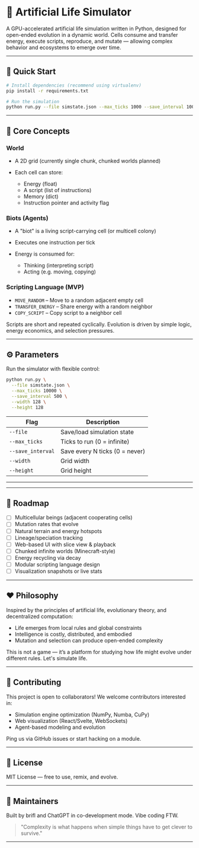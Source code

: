 # 🧬 Artificial Life Simulator

A GPU-accelerated artificial life simulation written in Python, designed for open-ended evolution in a dynamic world. Cells consume and transfer energy, execute scripts, reproduce, and mutate — allowing complex behavior and ecosystems to emerge over time.

---

## 🚀 Quick Start

```bash
# Install dependencies (recommend using virtualenv)
pip install -r requirements.txt

# Run the simulation
python run.py --file simstate.json --max_ticks 1000 --save_interval 100 --width 128 --height 128
```

---

## 🧠 Core Concepts

### World

* A 2D grid (currently single chunk, chunked worlds planned)
* Each cell can store:

  * Energy (float)
  * A script (list of instructions)
  * Memory (dict)
  * Instruction pointer and activity flag

### Biots (Agents)

* A "biot" is a living script-carrying cell (or multicell colony)
* Executes one instruction per tick
* Energy is consumed for:

  * Thinking (interpreting script)
  * Acting (e.g. moving, copying)

### Scripting Language (MVP)

* `MOVE_RANDOM` – Move to a random adjacent empty cell
* `TRANSFER_ENERGY` – Share energy with a random neighbor
* `COPY_SCRIPT` – Copy script to a neighbor cell

Scripts are short and repeated cyclically. Evolution is driven by simple logic, energy economics, and selection pressures.

---

## ⚙️ Parameters

Run the simulator with flexible control:

```bash
python run.py \
  --file simstate.json \
  --max_ticks 10000 \
  --save_interval 500 \
  --width 128 \
  --height 128
```

| Flag              | Description                    |
| ----------------- | ------------------------------ |
| `--file`          | Save/load simulation state     |
| `--max_ticks`     | Ticks to run (0 = infinite)    |
| `--save_interval` | Save every N ticks (0 = never) |
| `--width`         | Grid width                     |
| `--height`        | Grid height                    |

---

---

## 🔭 Roadmap

* [ ] Multicellular beings (adjacent cooperating cells)
* [ ] Mutation rates that evolve
* [ ] Natural terrain and energy hotspots
* [ ] Lineage/speciation tracking
* [ ] Web-based UI with slice view & playback
* [ ] Chunked infinite worlds (Minecraft-style)
* [ ] Energy recycling via decay
* [ ] Modular scripting language design
* [ ] Visualization snapshots or live stats

---

## ❤️ Philosophy

Inspired by the principles of artificial life, evolutionary theory, and decentralized computation:

* Life emerges from local rules and global constraints
* Intelligence is costly, distributed, and embodied
* Mutation and selection can produce open-ended complexity

This is not a game — it’s a platform for studying how life might evolve under different rules. Let's simulate life.

---

## 🤝 Contributing

This project is open to collaborators! We welcome contributors interested in:

* Simulation engine optimization (NumPy, Numba, CuPy)
* Web visualization (React/Svelte, WebSockets)
* Agent-based modeling and evolution

Ping us via GitHub issues or start hacking on a module.

---

## 📄 License

MIT License — free to use, remix, and evolve.

---

## 🌱 Maintainers

Built by brifl and ChatGPT in co-development mode. Vibe coding FTW.

> "Complexity is what happens when simple things have to get clever to survive."

---
